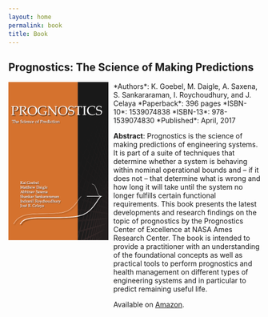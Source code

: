 ```yaml
---
layout: home
permalink: book
title: Book
---
```



## Prognostics: The Science of Making Predictions

<img src="/images/prognostics-cover.png" width="200" style="float:left">

<div markdown="1" style="margin-left:15em">
*Authors*: K. Goebel, M. Daigle, A. Saxena, S. Sankararaman, I. Roychoudhury, and J. Celaya
*Paperback*: 396 pages  
*ISBN-10*: 1539074838  
*ISBN-13*: 978-1539074830  
*Published*: April, 2017

**Abstract**: Prognostics is the science of making predictions of engineering systems. It is part of a suite of techniques that determine whether a system is behaving within nominal operational bounds and – if it does not – that determine what is wrong and how long it will take until the system no longer fulfills certain functional requirements. This book presents the latest developments and research findings on the topic of prognostics by the Prognostics Center of Excellence at NASA Ames Research Center. The book is intended to provide a practitioner with an understanding of the foundational concepts as well as practical tools to perform prognostics and health management on different types of engineering systems and in particular to predict remaining useful life.

Available on <a href="http://a.co/f6TQn4B">Amazon</a>.
</div>
